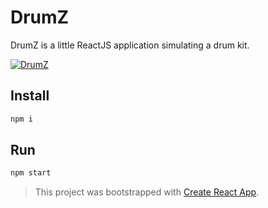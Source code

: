 # DrumZ

DrumZ is a little ReactJS application simulating a drum kit.

[![DrumZ](https://yt-embed.herokuapp.com/embed?v=PAHC2u6xGlg)](https://youtu.be/PAHC2u6xGlg "DrumZ ReactJS drums application")

## Install

```bash
npm i
```

## Run

```bash
npm start
```

> This project was bootstrapped with [Create React App](https://github.com/facebook/create-react-app).
